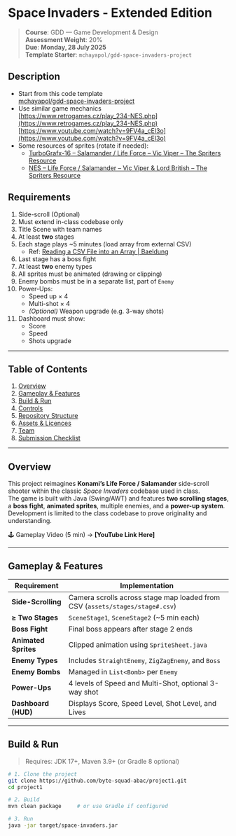 # Space Invaders ‑ Extended Edition

> **Course**: GDD — Game Development & Design  
> **Assessment Weight**: 20%  
> **Due**: **Monday, 28 July 2025**  
> **Template Starter**: `mchayapol/gdd-space-invaders-project`

## Description

- Start from this code template  
  [mchayapol/gdd-space-invaders-project](https://github.com/mchayapol/gdd-space-invaders-project)  
- Use similar game mechanics  
  [https://www.retrogames.cz/play_234-NES.php](https://www.retrogames.cz/play_234-NES.php)  
  [https://www.youtube.com/watch?v=9FV4a_cEl3o](https://www.youtube.com/watch?v=9FV4a_cEl3o)  
- Some resources of sprites (rotate if needed):
  - [TurboGrafx-16 – Salamander / Life Force – Vic Viper – The Spriters Resource](https://www.spriters-resource.com/turbografx_16/salamanderlifeforce/sheet/123101/)  
  - [NES – Life Force / Salamander – Vic Viper & Lord British – The Spriters Resource](https://www.spriters-resource.com/nes/lifeforcesalamander/sheet/121201/)

## Requirements

1. Side-scroll (Optional)
2. Must extend in-class codebase only  
3. Title Scene with team names  
4. At least **two** stages  
5. Each stage plays ~5 minutes (load array from external CSV)  
   - Ref: [Reading a CSV File into an Array | Baeldung](https://www.baeldung.com/java-csv-file-array)  
6. Last stage has a boss fight  
7. At least **two** enemy types  
8. All sprites must be animated (drawing or clipping)  
9. Enemy bombs must be in a separate list, part of `Enemy`  
10. Power-Ups:
    - Speed up × 4
    - Multi-shot × 4
    - *(Optional)* Weapon upgrade (e.g. 3-way shots)  
11. Dashboard must show:
    - Score
    - Speed
    - Shots upgrade

---

## Table of Contents

1. [Overview](#overview)  
2. [Gameplay & Features](#gameplay--features)  
3. [Build & Run](#build--run)  
4. [Controls](#controls)  
5. [Repository Structure](#repository-structure)  
6. [Assets & Licences](#assets--licences)  
7. [Team](#team)  
8. [Submission Checklist](#submission-checklist)

---

## Overview

This project reimagines **Konami’s Life Force / Salamander** side-scroll shooter within the classic *Space Invaders* codebase used in class.  
The game is built with Java (Swing/AWT) and features **two scrolling stages**, a **boss fight**, **animated sprites**, multiple enemies, and a **power-up system**.  
Development is limited to the class codebase to prove originality and understanding.

🕹 Gameplay Video (5 min) → **[YouTube Link Here]**

---

## Gameplay & Features

| Requirement           | Implementation                                                                 |
| --------------------- | ------------------------------------------------------------------------------ |
| **Side-Scrolling**    | Camera scrolls across stage map loaded from CSV (`assets/stages/stage#.csv`)   |
| **≥ Two Stages**      | `SceneStage1`, `SceneStage2` (~5 min each)                                     |
| **Boss Fight**        | Final boss appears after stage 2 ends                                          |
| **Animated Sprites**  | Clipped animation using `SpriteSheet.java`                                     |
| **Enemy Types**       | Includes `StraightEnemy`, `ZigZagEnemy`, and `Boss`                            |
| **Enemy Bombs**       | Managed in `List<Bomb>` per `Enemy`                                            |
| **Power-Ups**         | 4 levels of Speed and Multi-Shot, optional 3-way shot                          |
| **Dashboard (HUD)**   | Displays Score, Speed Level, Shot Level, and Lives                             |

---

## Build & Run

> Requires: JDK 17+, Maven 3.9+ (or Gradle 8 optional)

```bash
# 1. Clone the project
git clone https://github.com/byte-squad-abac/project1.git
cd project1

# 2. Build
mvn clean package     # or use Gradle if configured

# 3. Run
java -jar target/space-invaders.jar


